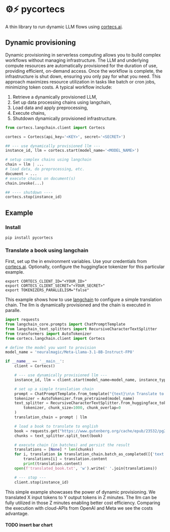 # ⚙️⚡ pycortecs

A thin library to run dynamic LLM flows using [cortecs.ai](https://cortecs.ai).

## Dynamic provisioning

Dynamic provisioning in serverless computing allows you to build complex workflows without managing infrastructure. The
LLM and underlying compute resources are automatically provisioned for the duration of use, providing efficient,
on-demand access. Once the workflow is complete, the infrastructure is shut down, ensuring you only pay for what you
need. This approach maximizes resource utilization in tasks like batch or cron jobs, minimizing token costs. A typical
workflow include:

1. Retrieve a dynamically provisioned LLM,
2. Set up data processing chains using langchain,
3. Load data and apply preprocessing,
4. Execute chains,
5. Shutdown dynamically provisioned infrastructure.

```python
from cortecs.langchain.client import Cortecs

cortecs = Cortecs(api_key='<KEY>', secret='<SECRET>')

## --- use dynamically provisioned llm ---
instance_id, llm = cortecs.start(model_name='<MODEL_NAME>')

# setup complex chains using langchain
chain = llm | ...
# load data, do preprocessing, etc.
document = ...
# execute chains on document(s)
chain.invoke(...)

## ---- shutdown ----
cortecs.stop(instance_id)
```

## Example

### Install

```
pip install pycortecs
```

### Translate a book using langchain

First, set up the in environment variables. Use your credentials from [cortecs.ai](https://cortecs.ai). Optionally,
configure the huggingface tokenizer for this particular example.

```
export CORTECS_CLIENT_ID="<YOUR_ID>"
export CORTECS_CLIENT_SECRET="<YOUR_SECRET>"
export TOKENIZERS_PARALLELISM="false"
```

This example shows how to use [langchain](https://python.langchain.com) to configure a simple translation chain. 
The llm is dynamically provisioned and the chain is executed in paralle. 

```python
import requests
from langchain_core.prompts import ChatPromptTemplate
from langchain_text_splitters import RecursiveCharacterTextSplitter
from transformers import AutoTokenizer
from cortecs.langchain.client import Cortecs

# define the model you want to provision
model_name = 'neuralmagic/Meta-Llama-3.1-8B-Instruct-FP8'

if __name__ == '__main__':
    client = Cortecs()

    # --- use dynamically provisioned llm ---
    instance_id, llm = client.start(model_name=model_name, instance_type='NVIDIA_L4_1')

    # set up a simple translation chain
    prompt = ChatPromptTemplate.from_template("{text}\n\n Translate to english:")
    tokenizer = AutoTokenizer.from_pretrained(model_name)
    text_splitter = RecursiveCharacterTextSplitter.from_huggingface_tokenizer(
        tokenizer, chunk_size=1000, chunk_overlap=0
    )
    translation_chain = prompt | llm

    # load a book to translate to english
    book = requests.get("https://www.gutenberg.org/cache/epub/23532/pg23532.txt").text
    chunks = text_splitter.split_text(book)

    # execute chain (in batches) and persist the result
    translations = [None] * len(chunks)
    for i, translation in translation_chain.batch_as_completed([{'text': chunk} for chunk in chunks]):
        translations[i] = translation.content
        print(translation.content)
    open(f'translated_book.txt', 'w').write(' '.join(translations))

    # --- stop ---
    client.stop(instance_id)
```

This simple example showcases the power of dynamic provisioning. We translated X input tokens to Y output tokens in Z minutes.
The llm can be fully utilized in those Z minutes enabling better cost efficiency. Comparing the execution with cloud-APIs from
OpenAI and Meta we see the costs advantage.

#### TODO insert bar chart